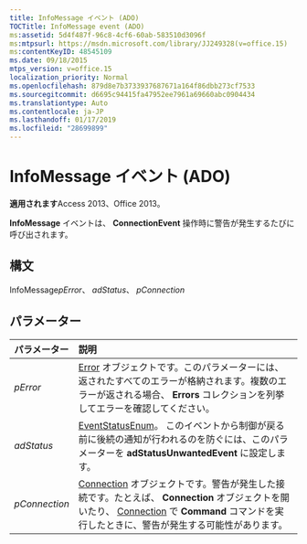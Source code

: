 ```yaml
---
title: InfoMessage イベント (ADO)
TOCTitle: InfoMessage event (ADO)
ms:assetid: 5d4f487f-96c8-4cf6-60ab-583510d3096f
ms:mtpsurl: https://msdn.microsoft.com/library/JJ249328(v=office.15)
ms:contentKeyID: 48545109
ms.date: 09/18/2015
mtps_version: v=office.15
localization_priority: Normal
ms.openlocfilehash: 879d8e7b3733937687671a164f86dbb273cf7533
ms.sourcegitcommit: d6695c94415fa47952ee7961a69660abc0904434
ms.translationtype: Auto
ms.contentlocale: ja-JP
ms.lasthandoff: 01/17/2019
ms.locfileid: "28699899"
---
```

# <a name="infomessage-event-ado"></a>InfoMessage イベント (ADO)

**適用されます**Access 2013、Office 2013。

**InfoMessage** イベントは、 **ConnectionEvent** 操作時に警告が発生するたびに呼び出されます。

## <a name="syntax"></a>構文

InfoMessage*pError*、 *adStatus*、 *pConnection*

## <a name="parameters"></a>パラメーター

|パラメーター|説明|
|:--------|:----------|
|*pError* |[Error](error-object-ado.md) オブジェクトです。このパラメーターには、返されたすべてのエラーが格納されます。複数のエラーが返される場合、 **Errors** コレクションを列挙してエラーを確認してください。|
|*adStatus* |[EventStatusEnum](eventstatusenum.md)。 このイベントから制御が戻る前に後続の通知が行われるのを防ぐには、このパラメーターを **adStatusUnwantedEvent** に設定します。|
|*pConnection* |[Connection](connection-object-ado.md) オブジェクトです。警告が発生した接続です。たとえば、 **Connection** オブジェクトを開いたり、 [Connection](command-object-ado.md) で **Command** コマンドを実行したときに、警告が発生する可能性があります。|

